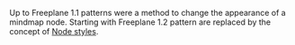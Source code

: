 <!-- toc -->

Up to Freeplane 1.1 patterns were a method to change the appearance of a mindmap node. Starting with Freeplane 1.2 pattern are replaced by the concept of [Node styles](../user-documentation/styles.md).

<!-- ({Category:Unsupported}) -->

